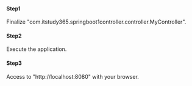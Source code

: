 #### Step1
Finalize "com.itstudy365.springboot1controller.controller.MyController".

#### Step2
Execute the application.

#### Step3
Access to "http://localhost:8080" with your browser.
